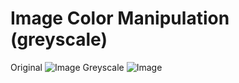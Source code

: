 # Image Color Manipulation (greyscale)
Original
![Image](https://github.com/CorrelateVisuals/Nvidea_CUDA/blob/main/Image_Color_Manipulation_Kernel/galaxy.jpg?raw=true)
Greyscale
![Image](https://github.com/CorrelateVisuals/Nvidea_CUDA/blob/main/Image_Color_Manipulation_Kernel/galaxy_grey.jpg?raw=true)